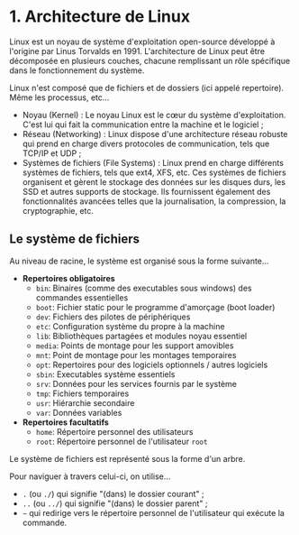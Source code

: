 # 1. Architecture de Linux

Linux est un noyau de système d'exploitation open-source développé à l'origine par Linus Torvalds en 1991. L'architecture de Linux peut être décomposée en plusieurs couches, chacune remplissant un rôle spécifique dans le fonctionnement du système.

Linux n'est composé que de fichiers et de dossiers (ici appelé repertoire). Même les processus, etc...

- Noyau (Kernel) : Le noyau Linux est le cœur du système d'exploitation. C'est lui qui fait la communication entre la machine et le logiciel ;
- Réseau (Networking) : Linux dispose d'une architecture réseau robuste qui prend en charge divers protocoles de communication, tels que TCP/IP et UDP ;
- Systèmes de fichiers (File Systems) : Linux prend en charge différents systèmes de fichiers, tels que ext4, XFS, etc. Ces systèmes de fichiers organisent et gèrent le stockage des données sur les disques durs, les SSD et autres supports de stockage. Ils fournissent également des fonctionnalités avancées telles que la journalisation, la compression, la cryptographie, etc.

## Le système de fichiers

Au niveau de racine, le système est organisé sous la forme suivante...

- **Repertoires obligatoires**
  - `bin`: Binaires (comme des executables sous windows) des commandes essentielles
  - `boot`: Fichier static pour le programme d'amorçage (boot loader)
  - `dev`: Fichiers des pilotes de périphériques
  - `etc`: Configuration système du propre à la machine
  - `lib`: Bibliothèques partagées et modules noyau essentiel
  - `media`: Points de montage pour les support amovibles
  - `mnt`: Point de montage pour les montages temporaires
  - `opt`: Repertoires pour des logiciels optionnels / autres logiciels
  - `sbin`: Executables système essentiels
  - `srv`: Données pour les services fournis par le système
  - `tmp`: Fichiers temporaires
  - `usr`: Hiérarchie secondaire
  - `var`: Données variables
- **Repertoires facultatifs**
  - `home`: Répertoire personnel des utilisateurs
  - `root`: Répertoire personnel de l'utilisateur `root`

Le système de fichiers est représenté sous la forme d'un arbre.

Pour naviguer à travers celui-ci, on utilise...

- `.` (ou `./`) qui signifie "(dans) le dossier courant" ;
- `..` (ou `../`) qui signifie "(dans) le dossier parent" ;
- `~` qui redirige vers le répertoire personnel de l'utilisateur qui exécute la commande.
